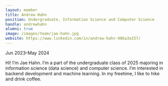 ```yaml
---
layout: member
title: Andrew Hahn
position: Undergraduate, Information Science and Computer Science
handle: andrewhahn
alumni: true
image: /images/team/jae-hahn.jpg
website: https://www.linkedin.com/in/andrew-hahn-986a3a157/
---
```

Jun 2023–May 2024

Hi! I’m Jae Hahn. I’m a part of the undergraduate class of 2025 majoring in information science (data science) and computer science. I’m interested in backend development and machine learning. In my freetime, I like to hike and drink coffee.
